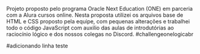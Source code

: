 Projeto proposto pelo programa Oracle Next Education (ONE) em parceria com a Alura cursos online.
Nesta proposta utilizei os arquivos base de HTML e CSS proposto pela equipe, com pequenas alterações e trabalhei todo o código JavaScript com auxilio das aulas de introdutórias ao raciocínio lógico e dos nossos colegas no Discord.
#challengeonelogicabr

#adicionando linha teste
